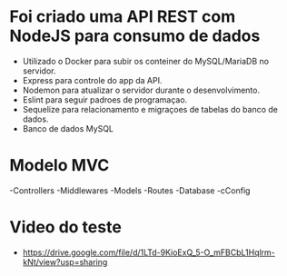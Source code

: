 # Foi criado uma  API REST com NodeJS para consumo de dados
 
- Utilizado o Docker para subir os conteiner do MySQL/MariaDB no servidor.
- Express para controle do app da API.
- Nodemon para atualizar o servidor durante o desenvolvimento.
- Eslint para seguir padroes de programaçao.
- Sequelize para relacionamento e migraçoes de tabelas do banco de dados.
- Banco de dados MySQL

# Modelo MVC
-Controllers
-Middlewares
-Models
-Routes
-Database
-cConfig

# Video do teste

- https://drive.google.com/file/d/1LTd-9KioExQ_5-O_mFBCbL1Hqlrm-kNt/view?usp=sharing
